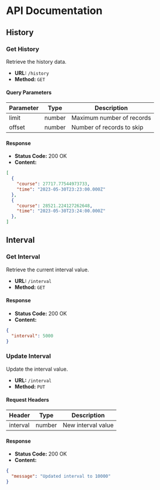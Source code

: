 # API Documentation

## History

### Get History

Retrieve the history data.

- **URL:** `/history`
- **Method:** `GET`

#### Query Parameters

| Parameter | Type   | Description                  |
|-----------|--------|------------------------------|
| limit     | number | Maximum number of records    |
| offset    | number | Number of records to skip    |

#### Response

- **Status Code:** 200 OK
- **Content:**

```json
[
  {
    "course": 27717.77544973733,
    "time": "2023-05-30T23:23:00.000Z"
  },
  {
    "course": 28521.224127262648,
    "time": "2023-05-30T23:24:00.000Z"
  },
]
```

## Interval

### Get Interval

Retrieve the current interval value.

- **URL:** `/interval`
- **Method:** `GET`

#### Response

- **Status Code:** 200 OK
- **Content:**

```json
{
  "interval": 5000
}
```

### Update Interval

Update the interval value.

- **URL:** `/interval`
- **Method:** `PUT`

#### Request Headers

| Header   | Type   | Description                  |
|----------|--------|------------------------------|
| interval | number | New interval value           |

#### Response

- **Status Code:** 200 OK
- **Content:**

```json
{
  "message": "Updated interval to 10000"
}
```